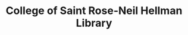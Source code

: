 ---
layout: repo
title: "College of Saint Rose-Neil Hellman Library"
id: 18873
permalink: repos/18873/
---
